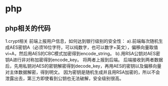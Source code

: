 # php
## php相关的代码
1.crypt相关
  前端上报用户信息，如何达到银行级别的安全性：
  a).前端每次随机生成AES密钥A（必须16位字符，可以纯数字，也可以数字+英文），偏移向量取值vi=A，然后用AES的CBC模式加密得到encode_string。
  b).用RSA公钥对AES密钥A进行非对称加密得到encode_key。
  将两者上报到后端。
  后端接收到两者数据后，先用私钥对AES的密钥解密得到decode_key，再用AES的密钥以及偏移向量对主体数据解密，得到明文。
  因为密钥是随机生成并且用RSA加密的，所以不会泄露出去，第三方即使看到公钥也无法破解，安全级别很高。
